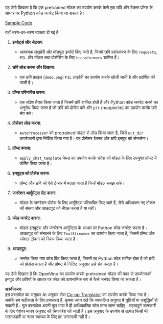 <!--
CO_OP_TRANSLATOR_METADATA:
{
  "original_hash": "d7d7afa242a4a041ff4193546d4baf16",
  "translation_date": "2025-05-08T05:27:08+00:00",
  "source_file": "md/02.Application/04.Vision/Phi3/E2E_OpenVino_Phi3Vision.md",
  "language_code": "hi"
}
-->
यह डेमो दिखाता है कि एक pretrained मॉडल का उपयोग करके कैसे एक छवि और टेक्स्ट प्रॉम्प्ट के आधार पर Python कोड जनरेट किया जा सकता है।

[Sample Code](../../../../../../code/06.E2E/E2E_OpenVino_Phi3-vision.ipynb)

यहाँ चरण-दर-चरण व्याख्या दी गई है:

1. **इम्पोर्ट्स और सेटअप**:
   - आवश्यक लाइब्रेरी और मॉड्यूल इम्पोर्ट किए जाते हैं, जिनमें छवि प्रसंस्करण के लिए `requests`, `PIL` और मॉडल तथा प्रोसेसिंग के लिए `transformers` शामिल हैं।

2. **छवि लोड करना और दिखाना**:
   - एक छवि फ़ाइल (`demo.png`) `PIL` लाइब्रेरी का उपयोग करके खोली जाती है और प्रदर्शित की जाती है।

3. **प्रॉम्प्ट परिभाषित करना**:
   - एक संदेश तैयार किया जाता है जिसमें छवि शामिल होती है और Python कोड जनरेट करने का अनुरोध किया जाता है जो छवि को प्रोसेस करे और `plt` (matplotlib) का उपयोग करके उसे सेव करे।

4. **प्रोसेसर लोड करना**:
   - `AutoProcessor` को pretrained मॉडल से लोड किया जाता है, जिसे `out_dir` डायरेक्टरी द्वारा निर्दिष्ट किया गया है। यह प्रोसेसर टेक्स्ट और छवि इनपुट को संभालेगा।

5. **प्रॉम्प्ट बनाना**:
   - `apply_chat_template` मेथड का उपयोग करके संदेश को मॉडल के लिए उपयुक्त प्रॉम्प्ट में फॉर्मेट किया जाता है।

6. **इनपुट्स को प्रोसेस करना**:
   - प्रॉम्प्ट और छवि को ऐसे टेन्सर में बदला जाता है जिन्हें मॉडल समझ सके।

7. **जनरेशन आर्गुमेंट्स सेट करना**:
   - मॉडल के जनरेशन प्रोसेस के लिए आर्गुमेंट्स परिभाषित किए जाते हैं, जैसे अधिकतम नए टोकन की संख्या और आउटपुट को सैंपल करना है या नहीं।

8. **कोड जनरेट करना**:
   - मॉडल इनपुट्स और जनरेशन आर्गुमेंट्स के आधार पर Python कोड जनरेट करता है। आउटपुट को संभालने के लिए `TextStreamer` का उपयोग किया जाता है, जिसमें प्रॉम्प्ट और स्पेशल टोकन को स्किप किया जाता है।

9. **आउटपुट**:
   - जनरेट किया गया कोड प्रिंट किया जाता है, जिसमें वह Python कोड शामिल होता है जो छवि को प्रोसेस करता है और प्रॉम्प्ट में निर्दिष्ट अनुसार उसे सेव करता है।

यह डेमो दिखाता है कि OpenVino का उपयोग करके pretrained मॉडल की मदद से उपयोगकर्ता इनपुट और छवियों के आधार पर कोड को डायनामिक रूप से कैसे जनरेट किया जा सकता है।

**अस्वीकरण**:  
इस दस्तावेज़ का अनुवाद AI अनुवाद सेवा [Co-op Translator](https://github.com/Azure/co-op-translator) का उपयोग करके किया गया है। जबकि हम सटीकता के लिए प्रयासरत हैं, कृपया ध्यान रखें कि स्वचालित अनुवाद में त्रुटियाँ या अशुद्धियाँ हो सकती हैं। मूल दस्तावेज़ अपनी मूल भाषा में ही आधिकारिक स्रोत माना जाना चाहिए। महत्वपूर्ण जानकारी के लिए पेशेवर मानव अनुवाद की सिफारिश की जाती है। इस अनुवाद के उपयोग से उत्पन्न किसी भी गलतफहमी या गलत व्याख्या के लिए हम उत्तरदायी नहीं हैं।
